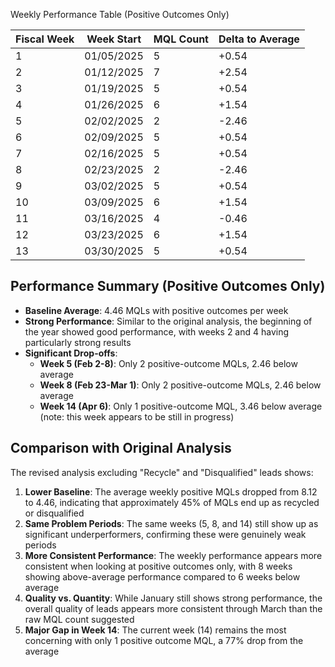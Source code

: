 Weekly Performance Table (Positive Outcomes Only)

| Fiscal Week | Week Start | MQL Count | Delta to Average |
| ----------- | ---------- | --------- | ---------------- |
| 1           | 01/05/2025 | 5         | +0.54            |
| 2           | 01/12/2025 | 7         | +2.54            |
| 3           | 01/19/2025 | 5         | +0.54            |
| 4           | 01/26/2025 | 6         | +1.54            |
| 5           | 02/02/2025 | 2         | -2.46            |
| 6           | 02/09/2025 | 5         | +0.54            |
| 7           | 02/16/2025 | 5         | +0.54            |
| 8           | 02/23/2025 | 2         | -2.46            |
| 9           | 03/02/2025 | 5         | +0.54            |
| 10          | 03/09/2025 | 6         | +1.54            |
| 11          | 03/16/2025 | 4         | -0.46            |
| 12          | 03/23/2025 | 6         | +1.54            |
| 13          | 03/30/2025 | 5         | +0.54            |


## Performance Summary (Positive Outcomes Only)

- **Baseline Average**: 4.46 MQLs with positive outcomes per week
- **Strong Performance**: Similar to the original analysis, the beginning of the year showed good performance, with weeks 2 and 4 having particularly strong results
- **Significant Drop-offs**:
    - **Week 5 (Feb 2-8)**: Only 2 positive-outcome MQLs, 2.46 below average
    - **Week 8 (Feb 23-Mar 1)**: Only 2 positive-outcome MQLs, 2.46 below average
    - **Week 14 (Apr 6)**: Only 1 positive-outcome MQL, 3.46 below average (note: this week appears to be still in progress)

## Comparison with Original Analysis

The revised analysis excluding "Recycle" and "Disqualified" leads shows:

1. **Lower Baseline**: The average weekly positive MQLs dropped from 8.12 to 4.46, indicating that approximately 45% of MQLs end up as recycled or disqualified
2. **Same Problem Periods**: The same weeks (5, 8, and 14) still show up as significant underperformers, confirming these were genuinely weak periods
3. **More Consistent Performance**: The weekly performance appears more consistent when looking at positive outcomes only, with 8 weeks showing above-average performance compared to 6 weeks below average
4. **Quality vs. Quantity**: While January still shows strong performance, the overall quality of leads appears more consistent through March than the raw MQL count suggested
5. **Major Gap in Week 14**: The current week (14) remains the most concerning with only 1 positive outcome MQL, a 77% drop from the average
    
